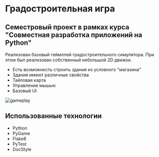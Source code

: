 # Градостроительная игра

## Семестровый проект в рамках курса "Совместная разработка приложений на Python"

Реализован базовый геймплей градостроительного симулятора. При этом был реализован собственный небольшой 2D движок. 

- Есть возможность строить здания из условного "магазина"
- Здания имеют различные свойства
- Тайловая карта 
- Управление мышью
- Базовый UI

![gameplay](https://user-images.githubusercontent.com/4883688/116492924-37d9f300-a8a6-11eb-87cf-e135fd7d1516.gif)

## Использованные технологии

- Python
- PyGame
- Flake8
- PyTest
- DocStyle
